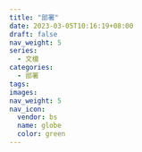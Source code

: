 ```yaml
---
title: "部署"
date: 2023-03-05T10:16:19+08:00
draft: false
nav_weight: 5
series:
  - 文檔
categories:
  - 部署
tags:
images:
nav_weight: 5
nav_icon:
  vendor: bs
  name: globe
  color: green
---
```

